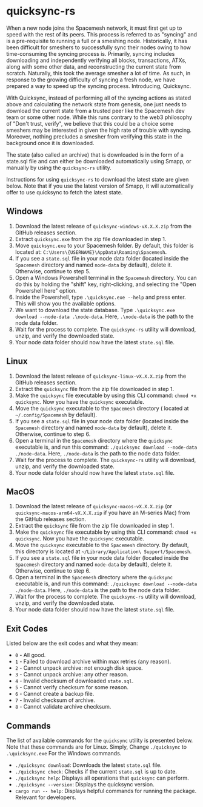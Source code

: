 # quicksync-rs

When a new node joins the Spacemesh network, it must first get up to speed with the rest of its peers. This process is referred to as "syncing" and is a pre-requisite to running a full or a smeshing node. Historically, it has been difficult for smeshers to successfully sync their nodes owing to how time-consuming the syncing process is. Primarily, syncing includes downloading and independently verifying all blocks, transactions, ATXs, along with some other data, and reconstructing the current state from scratch. Naturally, this took the average smesher a lot of time. As such, in response to the growing difficulty of syncing a fresh node, we have prepared a way to speed up the syncing process. Introducing, Quicksync.

With Quicksync, instead of performing all of the syncing actions as stated above and calculating the network state from genesis, one just needs to download the current state from a trusted peer like the Spacemesh dev team or some other node. While this runs contrary to the web3 philosophy of "Don't trust, verify", we believe that this could be a choice some smeshers may be interested in given the high rate of trouble with syncing. Moreover, nothing precludes a smesher from verifying this state in the background once it is downloaded.

The state (also called an archive) that is downloaded is in the form of a state.sql file and can either be downloaded automatically using Smapp, or manually by using the `quicksync-rs` utility. 

Instructions for using `quicksync-rs` to download the latest state are given below. Note that if you use the latest version of Smapp, it will automatically offer to use quicksync to fetch the latest state.

## Windows

1. Download the latest release of `quicksync-windows-vX.X.X.zip` from the GitHub releases section.
2. Extract `quicksync.exe` from the zip file downloaded in step 1.
3. Move `quicksync.exe` to your Spacemesh folder. By default, this folder is located at: `C:\Users\{USERNAME}\AppData\Roaming\Spacemesh`.
4. If you see a `state.sql` file in your node data folder (located inside the `Spacemesh` directory and named `node-data` by default), delete it. Otherwise, continue to step 5.
5. Open a Windows Powershell terminal in the `Spacemesh` directory. You can do this by holding the "shift" key, right-clicking, and selecting the "Open Powershell here" option.
6. Inside the Powershell, type `.\quicksync.exe --help` and press enter. This will show you the available options.
7. We want to download the state database. Type `.\quicksync.exe download --node-data .\node-data`. Here, `.\node-data` is the path to the node data folder.
8. Wait for the process to complete. The `quicksync-rs` utility will download, unzip, and verify the downloaded state.
9. Your node data folder should now have the latest `state.sql` file.

## Linux

1. Download the latest release of `quicksync-linux-vX.X.X.zip` from the GitHub releases section.
2. Extract the `quicksync` file from the zip file downloaded in step 1.
3. Make the `quicksync` file executable by using this CLI command: `chmod +x quicksync`. Now you have the `quicksync` executable.
4. Move the `quicksync` executable to the `Spacemesh` directory ( located at `~/.config/Spacemesh` by default).
5. If you see a `state.sql` file in your node data folder (located inside the `Spacemesh` directory and named `node-data` by default), delete it. Otherwise, continue to step 6.
6. Open a terminal in the `Spacemesh` directory where the `quicksync` executable is, and run this command: `./quicksync download --node-data ./node-data`. Here, `./node-data` is the path to the node data folder.
7. Wait for the process to complete. The `quicksync-rs` utility will download, unzip, and verify the downloaded state.
8. Your node data folder should now have the latest `state.sql` file.

## MacOS 

1. Download the latest release of `quicksync-macos-vX.X.X.zip` (or `quicksync-macos-arm64-vX.X.X.zip` if you have an M-series Mac) from the GitHub releases section.
2. Extract the `quicksync` file from the zip file downloaded in step 1.
3. Make the `quicksync` file executable by using this CLI command: `chmod +x quicksync`. Now you have the `quicksync` executable.
4. Move the `quicksync` executable to the `Spacemesh` directory. By default, this directory is located at `~/Library/Application\ Support/Spacemesh`.
5. If you see a `state.sql` file in your node data folder (located inside the `Spacemesh` directory and named `node-data` by default), delete it. Otherwise, continue to step 6.
6. Open a terminal in the `Spacemesh` directory where the `quicksync` executable is, and run this command: `./quicksync download --node-data ./node-data`. Here, `./node-data` is the path to the node data folder.
7. Wait for the process to complete. The `quicksync-rs` utility will download, unzip, and verify the downloaded state.
8. Your node data folder should now have the latest `state.sql` file.

## Exit Codes

Listed below are the exit codes and what they mean:

- `0` - All good.
- `1` - Failed to download archive within max retries (any reason).
- `2` - Cannot unpack archive: not enough disk space.
- `3` - Cannot unpack archive: any other reason.
- `4` - Invalid checksum of downloaded `state.sql`.
- `5` - Cannot verify checksum for some reason.
- `6` - Cannot create a backup file.
- `7` - Invalid checksum of archive.
- `8` - Cannot validate archive checksum.

## Commands

The list of available commands for the `quicksync` utility is presented below. Note that these commands are for Linux. Simply, Change `./quicksync` to `.\quicksync.exe` For the Windows commands.

- `./quicksync download`: Downloads the latest `state.sql` file.
- `./quicksync check`: Checks if the current `state.sql` is up to date.
- `./quicksync help`: Displays all operations that `quicksync` can perform.
- `./quicksync --version`: Displays the quicksync version.
- `cargo run -- help`: Displays helpful commands for running the package. Relevant for developers.
